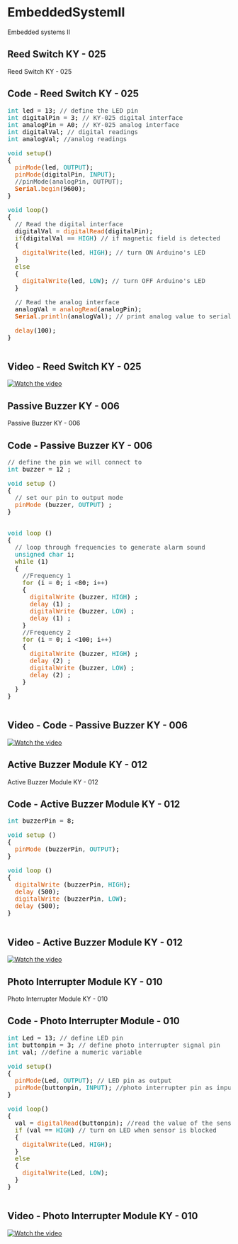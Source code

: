 # EmbeddedSystemII
Embedded systems II

## Reed Switch KY - 025
Reed Switch KY - 025

## Code - Reed Switch KY - 025

<pre>
<font color="#00979c">int</font> <font color="#000000">led</font> <font color="#434f54">=</font> <font color="#000000">13</font><font color="#000000">;</font> <font color="#434f54">&#47;&#47; define the LED pin</font>
<font color="#00979c">int</font> <font color="#000000">digitalPin</font> <font color="#434f54">=</font> <font color="#000000">3</font><font color="#000000">;</font> <font color="#434f54">&#47;&#47; KY-025 digital interface</font>
<font color="#00979c">int</font> <font color="#000000">analogPin</font> <font color="#434f54">=</font> <font color="#000000">A0</font><font color="#000000">;</font> <font color="#434f54">&#47;&#47; KY-025 analog interface</font>
<font color="#00979c">int</font> <font color="#000000">digitalVal</font><font color="#000000">;</font> <font color="#434f54">&#47;&#47; digital readings</font>
<font color="#00979c">int</font> <font color="#000000">analogVal</font><font color="#000000">;</font> <font color="#434f54">&#47;&#47;analog readings</font>

<font color="#00979c">void</font> <font color="#5e6d03">setup</font><font color="#000000">(</font><font color="#000000">)</font>
<font color="#000000">{</font>
 &nbsp;<font color="#d35400">pinMode</font><font color="#000000">(</font><font color="#000000">led</font><font color="#434f54">,</font> <font color="#00979c">OUTPUT</font><font color="#000000">)</font><font color="#000000">;</font>
 &nbsp;<font color="#d35400">pinMode</font><font color="#000000">(</font><font color="#000000">digitalPin</font><font color="#434f54">,</font> <font color="#00979c">INPUT</font><font color="#000000">)</font><font color="#000000">;</font>
 &nbsp;<font color="#434f54">&#47;&#47;pinMode(analogPin, OUTPUT);</font>
 &nbsp;<b><font color="#d35400">Serial</font></b><font color="#434f54">.</font><font color="#d35400">begin</font><font color="#000000">(</font><font color="#000000">9600</font><font color="#000000">)</font><font color="#000000">;</font>
<font color="#000000">}</font>

<font color="#00979c">void</font> <font color="#5e6d03">loop</font><font color="#000000">(</font><font color="#000000">)</font>
<font color="#000000">{</font>
 &nbsp;<font color="#434f54">&#47;&#47; Read the digital interface</font>
 &nbsp;<font color="#000000">digitalVal</font> <font color="#434f54">=</font> <font color="#d35400">digitalRead</font><font color="#000000">(</font><font color="#000000">digitalPin</font><font color="#000000">)</font><font color="#000000">;</font> 
 &nbsp;<font color="#5e6d03">if</font><font color="#000000">(</font><font color="#000000">digitalVal</font> <font color="#434f54">==</font> <font color="#00979c">HIGH</font><font color="#000000">)</font> <font color="#434f54">&#47;&#47; if magnetic field is detected</font>
 &nbsp;<font color="#000000">{</font>
 &nbsp;&nbsp;&nbsp;<font color="#d35400">digitalWrite</font><font color="#000000">(</font><font color="#000000">led</font><font color="#434f54">,</font> <font color="#00979c">HIGH</font><font color="#000000">)</font><font color="#000000">;</font> <font color="#434f54">&#47;&#47; turn ON Arduino&#39;s LED</font>
 &nbsp;<font color="#000000">}</font>
 &nbsp;<font color="#5e6d03">else</font>
 &nbsp;<font color="#000000">{</font>
 &nbsp;&nbsp;&nbsp;<font color="#d35400">digitalWrite</font><font color="#000000">(</font><font color="#000000">led</font><font color="#434f54">,</font> <font color="#00979c">LOW</font><font color="#000000">)</font><font color="#000000">;</font> <font color="#434f54">&#47;&#47; turn OFF Arduino&#39;s LED</font>
 &nbsp;<font color="#000000">}</font>

 &nbsp;<font color="#434f54">&#47;&#47; Read the analog interface</font>
 &nbsp;<font color="#000000">analogVal</font> <font color="#434f54">=</font> <font color="#d35400">analogRead</font><font color="#000000">(</font><font color="#000000">analogPin</font><font color="#000000">)</font><font color="#000000">;</font> 
 &nbsp;<b><font color="#d35400">Serial</font></b><font color="#434f54">.</font><font color="#d35400">println</font><font color="#000000">(</font><font color="#000000">analogVal</font><font color="#000000">)</font><font color="#000000">;</font> <font color="#434f54">&#47;&#47; print analog value to serial</font>

 &nbsp;<font color="#d35400">delay</font><font color="#000000">(</font><font color="#000000">100</font><font color="#000000">)</font><font color="#000000">;</font>
<font color="#000000">}</font>

</pre>
## Video - Reed Switch KY - 025

[![Watch the video](https://img.youtube.com/vi/J1JIEfZUEMg/maxresdefault.jpg)](https://youtu.be/J1JIEfZUEMg)


## Passive Buzzer KY - 006
Passive Buzzer KY - 006

## Code - Passive Buzzer KY - 006

<pre>
<font color="#434f54">&#47;&#47; define the pin we will connect to</font>
<font color="#00979c">int</font> <font color="#000000">buzzer</font> <font color="#434f54">=</font> <font color="#000000">12</font> <font color="#000000">;</font> 
 &nbsp;
<font color="#00979c">void</font> <font color="#5e6d03">setup</font> <font color="#000000">(</font><font color="#000000">)</font>
<font color="#000000">{</font>
 &nbsp;<font color="#434f54">&#47;&#47; set our pin to output mode</font>
 &nbsp;<font color="#d35400">pinMode</font> <font color="#000000">(</font><font color="#000000">buzzer</font><font color="#434f54">,</font> <font color="#00979c">OUTPUT</font><font color="#000000">)</font> <font color="#000000">;</font>
<font color="#000000">}</font>
 &nbsp;
 &nbsp;
<font color="#00979c">void</font> <font color="#5e6d03">loop</font> <font color="#000000">(</font><font color="#000000">)</font>
<font color="#000000">{</font>
 &nbsp;<font color="#434f54">&#47;&#47; loop through frequencies to generate alarm sound</font>
 &nbsp;<font color="#00979c">unsigned</font> <font color="#00979c">char</font> <font color="#000000">i</font><font color="#000000">;</font>
 &nbsp;<font color="#5e6d03">while</font> <font color="#000000">(</font><font color="#000000">1</font><font color="#000000">)</font>
 &nbsp;<font color="#000000">{</font>
 &nbsp;&nbsp;&nbsp;<font color="#434f54">&#47;&#47;Frequency 1</font>
 &nbsp;&nbsp;&nbsp;<font color="#5e6d03">for</font> <font color="#000000">(</font><font color="#000000">i</font> <font color="#434f54">=</font> <font color="#000000">0</font><font color="#000000">;</font> <font color="#000000">i</font> <font color="#434f54">&lt;</font><font color="#000000">80</font><font color="#000000">;</font> <font color="#000000">i</font><font color="#434f54">++</font><font color="#000000">)</font> 
 &nbsp;&nbsp;&nbsp;<font color="#000000">{</font>
 &nbsp;&nbsp;&nbsp;&nbsp;&nbsp;<font color="#d35400">digitalWrite</font> <font color="#000000">(</font><font color="#000000">buzzer</font><font color="#434f54">,</font> <font color="#00979c">HIGH</font><font color="#000000">)</font> <font color="#000000">;</font>
 &nbsp;&nbsp;&nbsp;&nbsp;&nbsp;<font color="#d35400">delay</font> <font color="#000000">(</font><font color="#000000">1</font><font color="#000000">)</font> <font color="#000000">;</font>
 &nbsp;&nbsp;&nbsp;&nbsp;&nbsp;<font color="#d35400">digitalWrite</font> <font color="#000000">(</font><font color="#000000">buzzer</font><font color="#434f54">,</font> <font color="#00979c">LOW</font><font color="#000000">)</font> <font color="#000000">;</font>
 &nbsp;&nbsp;&nbsp;&nbsp;&nbsp;<font color="#d35400">delay</font> <font color="#000000">(</font><font color="#000000">1</font><font color="#000000">)</font> <font color="#000000">;</font>
 &nbsp;&nbsp;&nbsp;<font color="#000000">}</font>
 &nbsp;&nbsp;&nbsp;<font color="#434f54">&#47;&#47;Frequency 2</font>
 &nbsp;&nbsp;&nbsp;<font color="#5e6d03">for</font> <font color="#000000">(</font><font color="#000000">i</font> <font color="#434f54">=</font> <font color="#000000">0</font><font color="#000000">;</font> <font color="#000000">i</font> <font color="#434f54">&lt;</font><font color="#000000">100</font><font color="#000000">;</font> <font color="#000000">i</font><font color="#434f54">++</font><font color="#000000">)</font> 
 &nbsp;&nbsp;&nbsp;<font color="#000000">{</font>
 &nbsp;&nbsp;&nbsp;&nbsp;&nbsp;<font color="#d35400">digitalWrite</font> <font color="#000000">(</font><font color="#000000">buzzer</font><font color="#434f54">,</font> <font color="#00979c">HIGH</font><font color="#000000">)</font> <font color="#000000">;</font>
 &nbsp;&nbsp;&nbsp;&nbsp;&nbsp;<font color="#d35400">delay</font> <font color="#000000">(</font><font color="#000000">2</font><font color="#000000">)</font> <font color="#000000">;</font>
 &nbsp;&nbsp;&nbsp;&nbsp;&nbsp;<font color="#d35400">digitalWrite</font> <font color="#000000">(</font><font color="#000000">buzzer</font><font color="#434f54">,</font> <font color="#00979c">LOW</font><font color="#000000">)</font> <font color="#000000">;</font>
 &nbsp;&nbsp;&nbsp;&nbsp;&nbsp;<font color="#d35400">delay</font> <font color="#000000">(</font><font color="#000000">2</font><font color="#000000">)</font> <font color="#000000">;</font>
 &nbsp;&nbsp;&nbsp;<font color="#000000">}</font>
 &nbsp;<font color="#000000">}</font>
<font color="#000000">}</font>

</pre>

## Video - Code - Passive Buzzer KY - 006

[![Watch the video](https://img.youtube.com/vi/zVmLQ4d6fwc/maxresdefault.jpg)](https://youtu.be/zVmLQ4d6fwc)

## Active Buzzer Module KY - 012
Active Buzzer Module KY - 012

## Code - Active Buzzer Module KY - 012

<pre>
<font color="#00979c">int</font> <font color="#000000">buzzerPin</font> <font color="#434f54">=</font> <font color="#000000">8</font><font color="#000000">;</font>

<font color="#00979c">void</font> <font color="#5e6d03">setup</font> <font color="#000000">(</font><font color="#000000">)</font>
<font color="#000000">{</font>
 &nbsp;<font color="#d35400">pinMode</font> <font color="#000000">(</font><font color="#000000">buzzerPin</font><font color="#434f54">,</font> <font color="#00979c">OUTPUT</font><font color="#000000">)</font><font color="#000000">;</font>
<font color="#000000">}</font>

<font color="#00979c">void</font> <font color="#5e6d03">loop</font> <font color="#000000">(</font><font color="#000000">)</font>
<font color="#000000">{</font>
 &nbsp;<font color="#d35400">digitalWrite</font> <font color="#000000">(</font><font color="#000000">buzzerPin</font><font color="#434f54">,</font> <font color="#00979c">HIGH</font><font color="#000000">)</font><font color="#000000">;</font>
 &nbsp;<font color="#d35400">delay</font> <font color="#000000">(</font><font color="#000000">500</font><font color="#000000">)</font><font color="#000000">;</font>
 &nbsp;<font color="#d35400">digitalWrite</font> <font color="#000000">(</font><font color="#000000">buzzerPin</font><font color="#434f54">,</font> <font color="#00979c">LOW</font><font color="#000000">)</font><font color="#000000">;</font>
 &nbsp;<font color="#d35400">delay</font> <font color="#000000">(</font><font color="#000000">500</font><font color="#000000">)</font><font color="#000000">;</font>
<font color="#000000">}</font>

</pre>

## Video - Active Buzzer Module KY - 012

[![Watch the video](https://img.youtube.com/vi/8FQvt4dKiAs/maxresdefault.jpg)](https://youtu.be/8FQvt4dKiAs)

## Photo Interrupter Module KY - 010
Photo Interrupter Module KY - 010

## Code - Photo Interrupter Module - 010

<pre>
<font color="#00979c">int</font> <font color="#000000">Led</font> <font color="#434f54">=</font> <font color="#000000">13</font><font color="#000000">;</font> <font color="#434f54">&#47;&#47; define LED pin</font>
<font color="#00979c">int</font> <font color="#000000">buttonpin</font> <font color="#434f54">=</font> <font color="#000000">3</font><font color="#000000">;</font> <font color="#434f54">&#47;&#47; define photo interrupter signal pin</font>
<font color="#00979c">int</font> <font color="#000000">val</font><font color="#000000">;</font> <font color="#434f54">&#47;&#47;define a numeric variable</font>

<font color="#00979c">void</font> <font color="#5e6d03">setup</font><font color="#000000">(</font><font color="#000000">)</font>
<font color="#000000">{</font>
 &nbsp;<font color="#d35400">pinMode</font><font color="#000000">(</font><font color="#000000">Led</font><font color="#434f54">,</font> <font color="#00979c">OUTPUT</font><font color="#000000">)</font><font color="#000000">;</font> <font color="#434f54">&#47;&#47; LED pin as output</font>
 &nbsp;<font color="#d35400">pinMode</font><font color="#000000">(</font><font color="#000000">buttonpin</font><font color="#434f54">,</font> <font color="#00979c">INPUT</font><font color="#000000">)</font><font color="#000000">;</font> <font color="#434f54">&#47;&#47;photo interrupter pin as input</font>
<font color="#000000">}</font>

<font color="#00979c">void</font> <font color="#5e6d03">loop</font><font color="#000000">(</font><font color="#000000">)</font>
<font color="#000000">{</font>
 &nbsp;<font color="#000000">val</font> <font color="#434f54">=</font> <font color="#d35400">digitalRead</font><font color="#000000">(</font><font color="#000000">buttonpin</font><font color="#000000">)</font><font color="#000000">;</font> <font color="#434f54">&#47;&#47;read the value of the sensor</font>
 &nbsp;<font color="#5e6d03">if</font> <font color="#000000">(</font><font color="#000000">val</font> <font color="#434f54">==</font> <font color="#00979c">HIGH</font><font color="#000000">)</font> <font color="#434f54">&#47;&#47; turn on LED when sensor is blocked</font>
 &nbsp;<font color="#000000">{</font>
 &nbsp;&nbsp;&nbsp;<font color="#d35400">digitalWrite</font><font color="#000000">(</font><font color="#000000">Led</font><font color="#434f54">,</font> <font color="#00979c">HIGH</font><font color="#000000">)</font><font color="#000000">;</font>
 &nbsp;<font color="#000000">}</font>
 &nbsp;<font color="#5e6d03">else</font>
 &nbsp;<font color="#000000">{</font>
 &nbsp;&nbsp;&nbsp;<font color="#d35400">digitalWrite</font><font color="#000000">(</font><font color="#000000">Led</font><font color="#434f54">,</font> <font color="#00979c">LOW</font><font color="#000000">)</font><font color="#000000">;</font>
 &nbsp;<font color="#000000">}</font>
<font color="#000000">}</font>

</pre>

## Video - Photo Interrupter Module KY - 010

[![Watch the video](https://img.youtube.com/vi/by2LKrGd44s/maxresdefault.jpg)](https://youtu.be/by2LKrGd44s)
